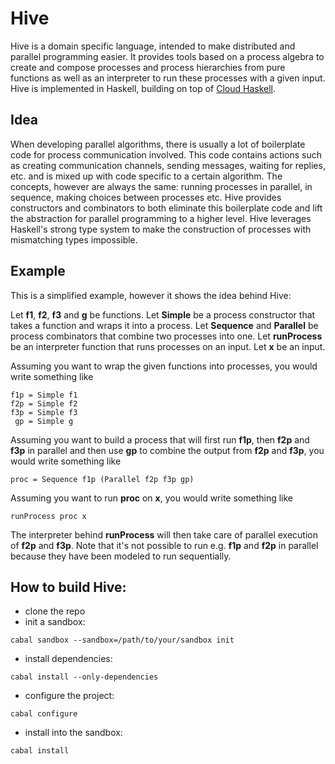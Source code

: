 Hive
================

Hive is a domain specific language, intended to make distributed and parallel programming easier. It provides tools based on a process algebra to create and compose processes and process hierarchies from pure functions as well as an interpreter to run these processes with a given input. Hive is implemented in Haskell, building on top of [Cloud Haskell](http://www.haskell.org/haskellwiki/Cloud_Haskell).

## Idea

When developing parallel algorithms, there is usually a lot of boilerplate code for process communication involved. This code contains actions such as creating communication channels, sending messages, waiting for replies, etc. and is mixed up with code specific to a certain algorithm. The concepts, however are always the same: running processes in parallel, in sequence, making choices between processes etc. Hive provides constructors and combinators to both eliminate this boilerplate code and lift the abstraction for parallel programming to a higher level. Hive leverages Haskell's strong type system to make the construction of processes with mismatching types impossible.

## Example

This is a simplified example, however it shows the idea behind Hive:

Let **f1**, **f2**, **f3** and **g** be functions. Let **Simple** be a process constructor that takes a function and wraps it into a process. Let **Sequence** and **Parallel** be process combinators that combine two processes into one. Let **runProcess** be an interpreter function that runs processes on an input. Let **x** be an input.

Assuming you want to wrap the given functions into processes, you would write something like

```
f1p = Simple f1
f2p = Simple f2
f3p = Simple f3
 gp = Simple g
```

Assuming you want to build a process that will first run **f1p**, then **f2p** and **f3p** in parallel and then use **gp** to combine the output from **f2p** and **f3p**, you would write something like

```
proc = Sequence f1p (Parallel f2p f3p gp)
```

Assuming you want to run **proc** on **x**, you would write something like

```
runProcess proc x
```

The interpreter behind **runProcess** will then take care of parallel execution of **f2p** and **f3p**. Note that it's not possible to run e.g. **f1p** and **f2p** in parallel because they have been modeled to run sequentially.

## How to build Hive:

- clone the repo
- init a sandbox:
```
cabal sandbox --sandbox=/path/to/your/sandbox init
```
- install dependencies:
```
cabal install --only-dependencies
```
- configure the project:
```
cabal configure
```
- install into the sandbox:
```
cabal install
```